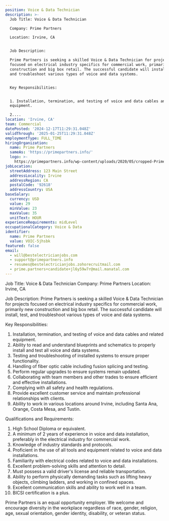 ```yaml
---
position: Voice & Data Technician
description: >-
  Job Title: Voice & Data Technician

  Company: Prime Partners 

  Location: Irvine, CA


  Job Description:

  Prime Partners is seeking a skilled Voice & Data Technician for projects
  focused on electrical industry specifics for commercial work, primarily new
  construction and big box retail. The successful candidate will install, test,
  and troubleshoot various types of voice and data systems.


  Key Responsibilities:


  1. Installation, termination, and testing of voice and data cables and related
  equipment.

  2....
location: 'Irvine, CA'
team: Commercial
datePosted: '2024-12-17T11:29:31.048Z'
validThrough: '2025-01-25T11:29:31.048Z'
employmentType: FULL_TIME
hiringOrganization:
  name: Prime Partners
  sameAs: 'https://primepartners.info/'
  logo: >-
    https://primepartners.info/wp-content/uploads/2020/05/cropped-Prime-Partners-Logo-NO-BG-1-1.png
jobLocation:
  streetAddress: 123 Main Street
  addressLocality: Irvine
  addressRegion: CA
  postalCode: '92618'
  addressCountry: USA
baseSalary:
  currency: USD
  value: 29
  minValue: 23
  maxValue: 35
  unitText: HOUR
experienceRequirements: midLevel
occupationalCategory: Voice & Data
identifier:
  name: Prime Partners
  value: VOIC-5jhsbk
featured: false
email:
  - will@bestelectricianjobs.com
  - support@primepartners.info
  - resumes@bestelectricianjobs.zohorecruitmail.com
  - prime.partners+candidate+jl6y59w7r@mail.manatal.com
---
```




Job Title: Voice & Data Technician
Company: Prime Partners 
Location: Irvine, CA

Job Description:
Prime Partners is seeking a skilled Voice & Data Technician for projects focused on electrical industry specifics for commercial work, primarily new construction and big box retail. The successful candidate will install, test, and troubleshoot various types of voice and data systems.

Key Responsibilities:

1. Installation, termination, and testing of voice and data cables and related equipment.
2. Ability to read and understand blueprints and schematics to properly install and test all voice and data systems.
3. Testing and troubleshooting of installed systems to ensure proper functionality.
4. Handling of fiber optic cable including fusion splicing and testing.
5. Perform regular upgrades to ensure systems remain updated.
6. Collaborating with team members and other trades to ensure efficient and effective installations.
7. Complying with all safety and health regulations.
8. Provide excellent customer service and maintain professional relationships with clients.
9. Ability to work in various locations around Irvine, including Santa Ana, Orange, Costa Mesa, and Tustin.

Qualifications and Requirements:

1. High School Diploma or equivalent.
2. A minimum of 2 years of experience in voice and data installation, preferably in the electrical industry for commercial work.
3. Knowledge of industry standards and protocols.
4. Proficient in the use of all tools and equipment related to voice and data installations.
5. Familiarity with electrical codes related to voice and data installations.
6. Excellent problem-solving skills and attention to detail.
7. Must possess a valid driver's license and reliable transportation.
8. Ability to perform physically demanding tasks such as lifting heavy objects, climbing ladders, and working in confined spaces.
9. Excellent communication skills and ability to work well in a team.
10. BICSI certification is a plus.

Prime Partners is an equal opportunity employer. We welcome and encourage diversity in the workplace regardless of race, gender, religion, age, sexual orientation, gender identity, disability, or veteran status.
